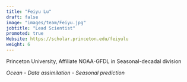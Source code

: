 ```yaml
---
title: "Feiyu Lu"
draft: false
image: "images/team/Feiyu.jpg"
jobtitle: "Lead Scientist"
promoted: true
Website: https://scholar.princeton.edu/feiyulu
weight: 6
---
```



Princeton University, Affiliate NOAA-GFDL in Seasonal-decadal division

*Ocean - Data assimilation - Seasonal prediction*
